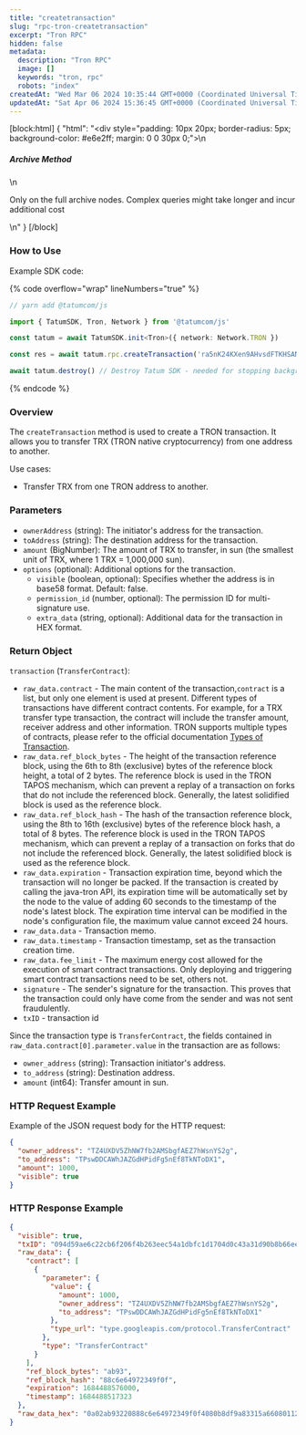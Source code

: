 ```yaml
---
title: "createtransaction"
slug: "rpc-tron-createtransaction"
excerpt: "Tron RPC"
hidden: false
metadata: 
  description: "Tron RPC"
  image: []
  keywords: "tron, rpc"
  robots: "index"
createdAt: "Wed Mar 06 2024 10:35:44 GMT+0000 (Coordinated Universal Time)"
updatedAt: "Sat Apr 06 2024 15:36:45 GMT+0000 (Coordinated Universal Time)"
---
```

[block:html]
{
  "html": "<div style=\"padding: 10px 20px; border-radius: 5px; background-color: #e6e2ff; margin: 0 0 30px 0;\">\n  <h5>Archive Method</h5>\n  <p>Only on the full archive nodes. Complex queries might take longer and incur additional cost</p>\n</div>"
}
[/block]


### How to Use

Example SDK code:

{% code overflow="wrap" lineNumbers="true" %}

```typescript
// yarn add @tatumcom/js

import { TatumSDK, Tron, Network } from '@tatumcom/js'

const tatum = await TatumSDK.init<Tron>({ network: Network.TRON })

const res = await tatum.rpc.createTransaction('ra5nK24KXen9AHvsdFTKHSANinZseWnPcX', 'rz6oqD16GHJmfRwK2viGm6jEM2r7QqzVvP', 1000, { visible: true })

await tatum.destroy() // Destroy Tatum SDK - needed for stopping background jobs
```

{% endcode %}

### Overview

The `createTransaction` method is used to create a TRON transaction. It allows you to transfer TRX (TRON native cryptocurrency) from one address to another.

Use cases:

- Transfer TRX from one TRON address to another.

### Parameters

- `ownerAddress` (string): The initiator's address for the transaction.
- `toAddress` (string): The destination address for the transaction.
- `amount` (BigNumber): The amount of TRX to transfer, in sun (the smallest unit of TRX, where 1 TRX = 1,000,000 sun).
- `options` (optional): Additional options for the transaction.
  - `visible` (boolean, optional): Specifies whether the address is in base58 format. Default: false.
  - `permission_id` (number, optional): The permission ID for multi-signature use.
  - `extra_data` (string, optional): Additional data for the transaction in HEX format.

### Return Object

`transaction` (`TransferContract`): 

- `raw_data.contract` - The main content of the transaction,`contract` is a list, but only one element is used at present. Different types of transactions have different contract contents. For example, for a TRX transfer type transaction, the contract will include the transfer amount, receiver address and other information. TRON supports multiple types of contracts, please refer to the official documentation [Types of Transaction](https://developers.tron.network/docs/tron-protocol-transaction#types-of-transaction).
- `raw_data.ref_block_bytes` - The height of the transaction reference block, using the 6th to 8th (exclusive) bytes of the reference block height, a total of 2 bytes. The reference block is used in the TRON TAPOS mechanism, which can prevent a replay of a transaction on forks that do not include the referenced block. Generally, the latest solidified block is used as the reference block.
- `raw_data.ref_block_hash` - The hash of the transaction reference block, using the 8th to 16th (exclusive) bytes of the reference block hash, a total of 8 bytes. The reference block is used in the TRON TAPOS mechanism, which can prevent a replay of a transaction on forks that do not include the referenced block. Generally, the latest solidified block is used as the reference block.
- `raw_data.expiration` - Transaction expiration time, beyond which the transaction will no longer be packed. If the transaction is created by calling the java-tron API, its expiration time will be automatically set by the node to the value of adding 60 seconds to the timestamp of the node's latest block. The expiration time interval can be modified in the node's configuration file, the maximum value cannot exceed 24 hours.
- `raw_data.data` - Transaction memo.
- `raw_data.timestamp` - Transaction timestamp, set as the transaction creation time.
- `raw_data.fee_limit` - The maximum energy cost allowed for the execution of smart contract transactions. Only deploying and triggering smart contract transactions need to be set, others not.
- `signature` - The sender's signature for the transaction. This proves that the transaction could only have come from the sender and was not sent fraudulently.
- `txID` - transaction id

Since the transaction type is `TransferContract`, the fields contained in `raw_data.contract[0].parameter.value` in the transaction are as follows:

- `owner_address` (string): Transaction initiator's address.
- `to_address` (string): Destination address.
- `amount` (int64): Transfer amount in sun.

### HTTP Request Example

Example of the JSON request body for the HTTP request:

```json
{
  "owner_address": "TZ4UXDV5ZhNW7fb2AMSbgfAEZ7hWsnYS2g",
  "to_address": "TPswDDCAWhJAZGdHPidFg5nEf8TkNToDX1",
  "amount": 1000,
  "visible": true
}
```

### HTTP Response Example

```json
{
  "visible": true,
  "txID": "094d59ae6c22cb6f206f4b263eec54a1dbfc1d1704d0c43a31d90b8b66ee4fbb",
  "raw_data": {
    "contract": [
      {
        "parameter": {
          "value": {
            "amount": 1000,
            "owner_address": "TZ4UXDV5ZhNW7fb2AMSbgfAEZ7hWsnYS2g",
            "to_address": "TPswDDCAWhJAZGdHPidFg5nEf8TkNToDX1"
          },
          "type_url": "type.googleapis.com/protocol.TransferContract"
        },
        "type": "TransferContract"
      }
    ],
    "ref_block_bytes": "ab93",
    "ref_block_hash": "88c6e64972349f0f",
    "expiration": 1684488576000,
    "timestamp": 1684488517323
  },
  "raw_data_hex": "0a02ab93220888c6e64972349f0f4080b8df9a83315a66080112620a2d747970652e676f6f676c65617069732e636f6d2f70726f746f636f6c2e5472616e73666572436f6e747261637412310a1541fd49eda0f23ff7ec1d03b52c3a45991c24cd440e12154198927ffb9f554dc4a453c64b2e553a02d6df514b18e80770cbeddb9a8331"
}
```
